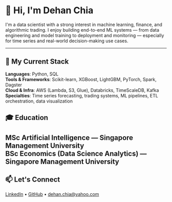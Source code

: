 # 👋 Hi, I'm Dehan Chia

I'm a data scientist with a strong interest in machine learning, finance, and algorithmic trading. I enjoy building end-to-end ML systems — from data engineering and model training to deployment and monitoring — especially for time series and real-world decision-making use cases.

---

## 🔧 My Current Stack
**Languages**: Python, SQL  
**Tools & Frameworks**: Scikit-learn, XGBoost, LightGBM, PyTorch, Spark, Dagster  
**Cloud & Infra**: AWS (Lambda, S3, Glue), Databricks, TimeScaleDB, Kafka  
**Specialties**: Time series forecasting, trading systems, ML pipelines, ETL orchestration, data visualization


## 🎓 Education
**MSc Artificial Intelligence** — Singapore Management University  
**BSc Economics (Data Science Analytics)** — Singapore Management University
---

## 📫 Let's Connect
[LinkedIn](https://www.linkedin.com/in/dehan-c-948045177/) • [GitHub](https://github.com/dehan97) • dehan.chia@yahoo.com
